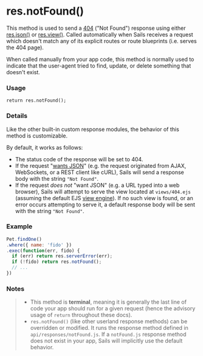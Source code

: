 # res.notFound()

This method is used to send a <a href="http://en.wikipedia.org/wiki/List_of_HTTP_status_codes#4xx_Client_Error" target="_blank">404</a> ("Not Found") response using either [res.json()](http://sailsjs.com/documentation/reference/res/res.json.html) or [res.view()](http://sailsjs.com/documentation/reference/res/res.view.html). Called automatically when Sails receives a request which doesn't match any of its explicit routes or route blueprints (i.e. serves the 404 page).

When called manually from your app code, this method is normally used to indicate that the user-agent tried to find, update, or delete something that doesn't exist.


### Usage

```usage
return res.notFound();
```

### Details

Like the other built-in custom response modules, the behavior of this method is customizable.

By default, it works as follows:

+ The status code of the response will be set to 404.
+ If the request "[wants JSON](http://sailsjs.com/documentation/reference/req/req.wantsJSON.html)" (e.g. the request originated from AJAX, WebSockets, or a REST client like cURL), Sails will send a response body with the string `"Not Found"`.
+ If the request _does not_ "want JSON" (e.g. a URL typed into a web browser), Sails will attempt to serve the view located at `views/404.ejs` (assuming the default EJS [view engine](http://sailsjs.com/documentation/concepts/views/view-engines)).  If no such view is found, or an error occurs attempting to serve it, a default response body will be sent with the string `"Not Found"`.

### Example

```javascript
Pet.findOne()
.where({ name: 'fido' })
.exec(function(err, fido) {
  if (err) return res.serverError(err);
  if (!fido) return res.notFound();
  // ...
})
```


### Notes
> + This method is **terminal**, meaning it is generally the last line of code your app should run for a given request (hence the advisory usage of `return` throughout these docs).
>+ `res.notFound()` (like other userland response methods) can be overridden or modified.  It runs the response method defined in `api/responses/notFound.js`.  If a `notFound.js` response method does not exist in your app, Sails will implicitly use the default behavior.










<docmeta name="displayName" value="res.notFound()">
<docmeta name="pageType" value="method">

